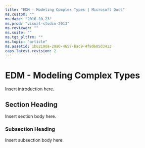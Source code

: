 ```yaml
---
title: "EDM - Modeling Complex Types | Microsoft Docs"
ms.custom: ""
ms.date: "2016-10-23"
ms.prod: "visual-studio-2013"
ms.reviewer: ""
ms.suite: ""
ms.tgt_pltfrm: ""
ms.topic: "article"
ms.assetid: 1b62190a-20a0-4657-bac9-4f8d605d3413
caps.latest.revision: 2
---
```

# EDM - Modeling Complex Types
Insert introduction here.  
  
## Section Heading  
 Insert section body here.  
  
### Subsection Heading  
 Insert subsection body here.